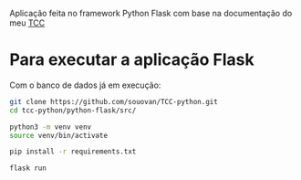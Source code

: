 Aplicação feita no framework Python Flask com base na documentação do meu [TCC](https://github.com/souovan/TCC)

# Para executar a aplicação Flask

Com o banco de dados já em execução:

```sh
git clone https://github.com/souovan/TCC-python.git
cd tcc-python/python-flask/src/

python3 -m venv venv
source venv/bin/activate

pip install -r requirements.txt

flask run
```
